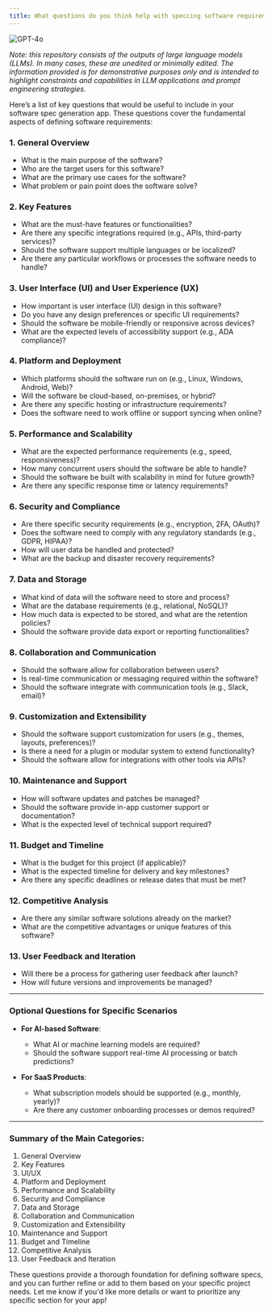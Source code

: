 ```yaml
---
title: What questions do you think help with speccing software requirements?
---
```

![GPT-4o](https://img.shields.io/badge/GPT--4o-3333FF?style=for-the-badge&logo=openai&logoColor=white)



*Note: this repository consists of the outputs of large language models (LLMs). In many cases, these are unedited or minimally edited. The information provided is for demonstrative purposes only and is intended to highlight constraints and capabilities in LLM applications and prompt engineering strategies.*


Here’s a list of key questions that would be useful to include in your software spec generation app. These questions cover the fundamental aspects of defining software requirements:

### 1. **General Overview**
   - What is the main purpose of the software?
   - Who are the target users for this software?
   - What are the primary use cases for the software?
   - What problem or pain point does the software solve?

### 2. **Key Features**
   - What are the must-have features or functionalities?
   - Are there any specific integrations required (e.g., APIs, third-party services)?
   - Should the software support multiple languages or be localized?
   - Are there any particular workflows or processes the software needs to handle?

### 3. **User Interface (UI) and User Experience (UX)**
   - How important is user interface (UI) design in this software?
   - Do you have any design preferences or specific UI requirements?
   - Should the software be mobile-friendly or responsive across devices?
   - What are the expected levels of accessibility support (e.g., ADA compliance)?

### 4. **Platform and Deployment**
   - Which platforms should the software run on (e.g., Linux, Windows, Android, Web)?
   - Will the software be cloud-based, on-premises, or hybrid?
   - Are there any specific hosting or infrastructure requirements?
   - Does the software need to work offline or support syncing when online?

### 5. **Performance and Scalability**
   - What are the expected performance requirements (e.g., speed, responsiveness)?
   - How many concurrent users should the software be able to handle?
   - Should the software be built with scalability in mind for future growth?
   - Are there any specific response time or latency requirements?

### 6. **Security and Compliance**
   - Are there specific security requirements (e.g., encryption, 2FA, OAuth)?
   - Does the software need to comply with any regulatory standards (e.g., GDPR, HIPAA)?
   - How will user data be handled and protected?
   - What are the backup and disaster recovery requirements?

### 7. **Data and Storage**
   - What kind of data will the software need to store and process?
   - What are the database requirements (e.g., relational, NoSQL)?
   - How much data is expected to be stored, and what are the retention policies?
   - Should the software provide data export or reporting functionalities?

### 8. **Collaboration and Communication**
   - Should the software allow for collaboration between users?
   - Is real-time communication or messaging required within the software?
   - Should the software integrate with communication tools (e.g., Slack, email)?

### 9. **Customization and Extensibility**
   - Should the software support customization for users (e.g., themes, layouts, preferences)?
   - Is there a need for a plugin or modular system to extend functionality?
   - Should the software allow for integrations with other tools via APIs?

### 10. **Maintenance and Support**
   - How will software updates and patches be managed?
   - Should the software provide in-app customer support or documentation?
   - What is the expected level of technical support required?

### 11. **Budget and Timeline**
   - What is the budget for this project (if applicable)?
   - What is the expected timeline for delivery and key milestones?
   - Are there any specific deadlines or release dates that must be met?

### 12. **Competitive Analysis**
   - Are there any similar software solutions already on the market?
   - What are the competitive advantages or unique features of this software?

### 13. **User Feedback and Iteration**
   - Will there be a process for gathering user feedback after launch?
   - How will future versions and improvements be managed?

---

### Optional Questions for Specific Scenarios
- **For AI-based Software**: 
  - What AI or machine learning models are required?
  - Should the software support real-time AI processing or batch predictions?

- **For SaaS Products**: 
  - What subscription models should be supported (e.g., monthly, yearly)?
  - Are there any customer onboarding processes or demos required?

---

### Summary of the Main Categories:
1. General Overview
2. Key Features
3. UI/UX
4. Platform and Deployment
5. Performance and Scalability
6. Security and Compliance
7. Data and Storage
8. Collaboration and Communication
9. Customization and Extensibility
10. Maintenance and Support
11. Budget and Timeline
12. Competitive Analysis
13. User Feedback and Iteration

These questions provide a thorough foundation for defining software specs, and you can further refine or add to them based on your specific project needs. Let me know if you'd like more details or want to prioritize any specific section for your app!